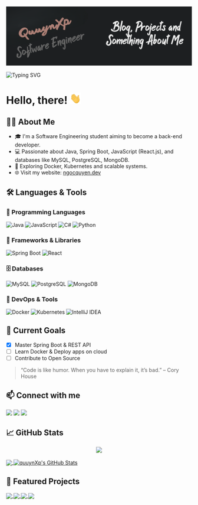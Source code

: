 [![Header](https://raw.githubusercontent.com/quuynXp/quuynXp/main/readme_header.png "Header")](https://ngocquyen.dev/)

![Typing SVG](https://readme-typing-svg.herokuapp.com/?lines=Welcome+to+my+GitHub!;I+love+Java+and+Spring+Boot❤️;&center=true&size=24)

# Hello, there! <img src="https://raw.githubusercontent.com/quuynXp/quuynXp/main/wave.gif" width="30px" height="30px" />

## 🙋‍♂️ About Me

- 🎓 I'm a Software Engineering student aiming to become a back-end developer.
- 💻 Passionate about Java, Spring Boot, JavaScript (React.js), and databases like MySQL, PostgreSQL, MongoDB.
- 🐳 Exploring Docker, Kubernetes and scalable systems.
- 🌐 Visit my website: [ngocquyen.dev](https://ngocquyen.dev/)


## 🛠️ Languages & Tools

### 🚀 Programming Languages
![Java](https://img.shields.io/badge/Java-ED8B00?style=flat&logo=java&logoColor=white)
![JavaScript](https://img.shields.io/badge/JavaScript-F7DF1E?style=flat&logo=javascript&logoColor=black)
![C#](https://img.shields.io/badge/C%23-239120?style=flat&logo=c-sharp&logoColor=white)
![Python](https://img.shields.io/badge/Python-3776AB?style=flat&logo=python&logoColor=white)

### 🧰 Frameworks & Libraries
![Spring Boot](https://img.shields.io/badge/Spring_Boot-6DB33F?style=flat&logo=spring-boot&logoColor=white)
![React](https://img.shields.io/badge/React-20232A?style=flat&logo=react&logoColor=61DAFB)

### 🗄️ Databases
![MySQL](https://img.shields.io/badge/MySQL-4479A1?style=flat&logo=mysql&logoColor=white)
![PostgreSQL](https://img.shields.io/badge/PostgreSQL-336791?style=flat&logo=postgresql&logoColor=white)
![MongoDB](https://img.shields.io/badge/MongoDB-4EA94B?style=flat&logo=mongodb&logoColor=white)

### 🐳 DevOps & Tools
![Docker](https://img.shields.io/badge/Docker-2496ED?style=flat&logo=docker&logoColor=white)
![Kubernetes](https://img.shields.io/badge/Kubernetes-326CE5?style=flat&logo=kubernetes&logoColor=white)
![IntelliJ IDEA](https://img.shields.io/badge/IDE-IntelliJ_IDEA-000000?style=flat&logo=intellij-idea&logoColor=white)

## 📌 Current Goals
- [x] Master Spring Boot & REST API
- [ ] Learn Docker & Deploy apps on cloud
- [ ] Contribute to Open Source

> “Code is like humor. When you have to explain it, it’s bad.” – Cory House

## 📫 Connect with me

<p align="left">
  <a href="https://github.com/quuynXp"><img src="https://img.shields.io/badge/GitHub-100000?style=flat&logo=github&logoColor=white" /></a>
  <a href="https://www.facebook.com/n.quyen19.24vtmp"><img src="https://img.shields.io/badge/Facebook-1877F2?style=flat&logo=facebook&logoColor=white" /></a>
  <a href="mailto:quyen10924@gmail.com"><img src="https://img.shields.io/badge/Gmail-D14836?style=flat&logo=gmail&logoColor=white" /></a>
</p>


## &#x1f4c8; GitHub Stats
<p align="center">
  <img src="https://github-profile-trophy.vercel.app/?username=quuynXp&theme=onedark&margin-w=10&row=2&column=3" />
</p>

<a href="https://github.com/quuynXp/quuynXp">
  <img align="center" src="https://github-readme-stats.vercel.app/api/top-langs/?username=quuynXp&title_color=ffffff&text_color=c9cacc&icon_color=2bbc8a&bg_color=1d1f21&langs_count=3" />
</a>

<a href="https://github.com/quuynXp/quuynXp">
  <img align="center" src="https://github-readme-stats.vercel.app/api?username=quuynXp&show_icons=true&line_height=27&count_private=true&title_color=ffffff&text_color=c9cacc&icon_color=2bbc8a&bg_color=1d1f21" alt="quuynXp's GitHub Stats" />
</a>




## 📌 Featured Projects
<a href="https://github.com/quuynXp/Patient-Management">
  <img align="center" src="https://github-readme-stats.vercel.app/api/pin/?username=quuynXp&repo=Patient-Management&theme=tokyonight" />
</a>

<a href="https://github.com/quuynXp/Restaurant_Korean">
  <img align="center" src="https://github-readme-stats.vercel.app/api/pin/?username=quuynXp&repo=Restaurant_Korean&theme=tokyonight" />
</a>

<a href="https://github.com/quuynXp/Web_Fashion">
  <img align="center" src="https://github-readme-stats.vercel.app/api/pin/?username=quuynXp&repo=Web_Fashion&theme=tokyonight" />
</a>

<a href="https://github.com/HuyNovie/doanwebsite">
  <img align="center" src="https://github-readme-stats.vercel.app/api/pin/?username=HuyNovie&repo=doanwebsite&theme=tokyonight" />
</a>
